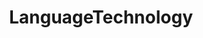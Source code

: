 ---
title: LanguageTechnology
crosslinks:
- MachineLearning
- textdatamining
- DataHoarder
- computervision
---